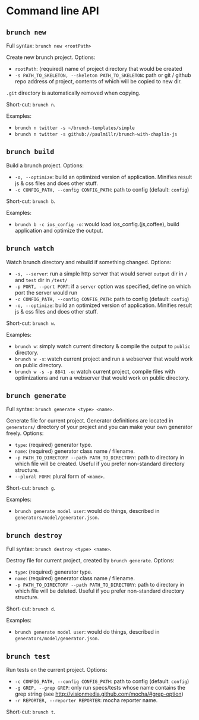# Command line API

## `brunch new`

Full syntax: `brunch new <rootPath>`

Create new brunch project. Options:

* `rootPath`: (required) name of project directory that would be created
* `-s PATH_TO_SKELETON, --skeleton PATH_TO_SKELETON`: path or
git / github repo address of project, contents of which will be copied to new dir.

`.git` directory is automatically removed when copying.

Short-cut: `brunch n`.

Examples:

* `brunch n twitter -s ~/brunch-templates/simple`
* `brunch n twitter -s github://paulmillr/brunch-with-chaplin-js`

## `brunch build`

Build a brunch project. Options:

* `-o, --optimize`: build an optimized version of application. Minifies result js & css files and does other stuff.
* `-c CONFIG_PATH, --config CONFIG_PATH`: path to config (default: `config`)

Short-cut: `brunch b`.

Examples:

* `brunch b -c ios_config -o`: would load ios_config.(js,coffee), build application and optimize the output.

## `brunch watch`

Watch brunch directory and rebuild if something changed. Options:

* `-s, --server`: run a simple http server that would server `output` dir in `/` and `test` dir in `/test/`
* `-p PORT, --port PORT`: if a `server` option was specified, define on which port the server would run
* `-c CONFIG_PATH, --config CONFIG_PATH`: path to config (default: `config`)
* `-o, --optimize`: build an optimized version of application. Minifies result js & css files and does other stuff.

Short-cut: `brunch w`.

Examples:

* `brunch w`: simply watch current directory &amp; compile the output to `public` directory.
* `brunch w -s`: watch current project and run a webserver that would work on public directory.
* `brunch w -s -p 8841 -o`: watch current project, compile files with optimizations and run a webserver that would work on public directory.

## `brunch generate`


Full syntax: `brunch generate <type> <name>`.

Generate file for current project. Generator definitions are located in `generators/` directory of your project and you can make your own generator freely. Options:

* `type`: (required) generator type.
* `name`: (required) generator class name / filename.
* `-p PATH_TO_DIRECTORY --path PATH_TO_DIRECTORY`: path to directory in which file will be created. Useful if you prefer non-standard directory structure.
* `--plural FORM`: plural form of `<name>`.

Short-cut: `brunch g`.

Examples:

* `brunch generate model user`: would do things, described in `generators/model/generator.json`.

## `brunch destroy`

Full syntax: `brunch destroy <type> <name>`.

Destroy file for current project, created by `brunch generate`. Options:

* `type`: (required) generator type.
* `name`: (required) generator class name / filename.
* `-p PATH_TO_DIRECTORY --path PATH_TO_DIRECTORY`: path to directory in which file will be deleted. Useful if you prefer non-standard directory structure.

Short-cut: `brunch d`.

Examples:

* `brunch generate model user`: would do things, described in `generators/model/generator.json`.

## `brunch test`

Run tests on the current project. Options:

* `-c CONFIG_PATH, --config CONFIG_PATH`: path to config (default: `config`)
* `-g GREP, --grep GREP`: only run specs/tests whose name contains the grep string (see http://visionmedia.github.com/mocha/#grep-option)
* `-r REPORTER, --reporter REPORTER`: mocha reporter name.

Short-cut: `brunch t`.
